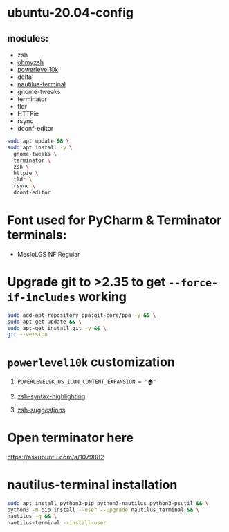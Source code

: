 # ubuntu-20.04-config

## modules:

- zsh
- [ohmyzsh](https://github.com/ohmyzsh/ohmyzsh#basic-installation)
- [powerlevel10k](https://github.com/romkatv/powerlevel10k#oh-my-zsh)
- [delta](https://github.com/dandavison/delta)
- [nautilus-terminal](https://github.com/flozz/nautilus-terminal)
- gnome-tweaks
- terminator
- tldr
- HTTPie
- rsync
- dconf-editor

```bash
sudo apt update && \
sudo apt install -y \
  gnome-tweaks \
  terminator \
  zsh \
  httpie \
  tldr \
  rsync \
  dconf-editor 
```

# Font used for PyCharm & Terminator terminals:

- MesloLGS NF Regular

# Upgrade git to >2.35 to get `--force-if-includes` working

```bash
sudo add-apt-repository ppa:git-core/ppa -y && \
sudo apt-get update && \
sudo apt-get install git -y && \
git --version
```

# `powerlevel10k` customization

1. `POWERLEVEL9K_OS_ICON_CONTENT_EXPANSION = '🏠'`

2. [zsh-syntax-highlighting](https://github.com/zsh-users/zsh-syntax-highlighting/blob/master/INSTALL.md)

3. [zsh-suggestions](https://github.com/zsh-users/zsh-autosuggestions/blob/master/INSTALL.md)

# Open terminator here

https://askubuntu.com/a/1079882

# nautilus-terminal installation

```bash
sudo apt install python3-pip python3-nautilus python3-psutil && \
python3 -m pip install --user --upgrade nautilus_terminal && \
nautilus -q && \
nautilus-terminal --install-user
```
